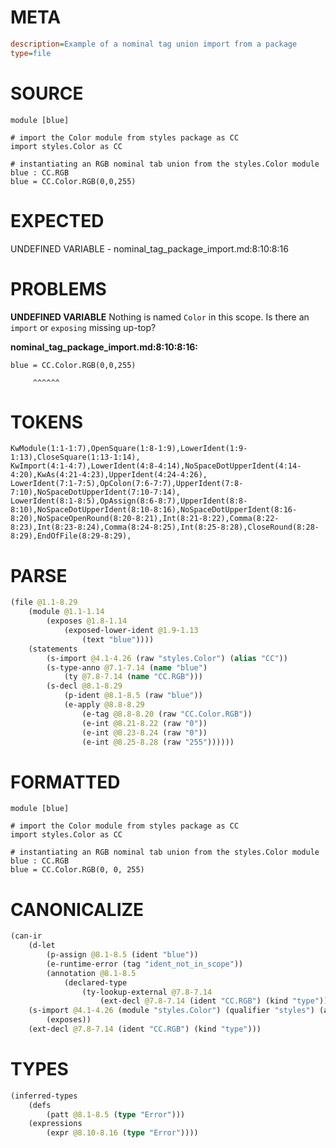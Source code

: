 # META
~~~ini
description=Example of a nominal tag union import from a package
type=file
~~~
# SOURCE
~~~roc
module [blue]

# import the Color module from styles package as CC
import styles.Color as CC

# instantiating an RGB nominal tab union from the styles.Color module
blue : CC.RGB
blue = CC.Color.RGB(0,0,255)
~~~
# EXPECTED
UNDEFINED VARIABLE - nominal_tag_package_import.md:8:10:8:16
# PROBLEMS
**UNDEFINED VARIABLE**
Nothing is named `Color` in this scope.
Is there an `import` or `exposing` missing up-top?

**nominal_tag_package_import.md:8:10:8:16:**
```roc
blue = CC.Color.RGB(0,0,255)
```
         ^^^^^^


# TOKENS
~~~zig
KwModule(1:1-1:7),OpenSquare(1:8-1:9),LowerIdent(1:9-1:13),CloseSquare(1:13-1:14),
KwImport(4:1-4:7),LowerIdent(4:8-4:14),NoSpaceDotUpperIdent(4:14-4:20),KwAs(4:21-4:23),UpperIdent(4:24-4:26),
LowerIdent(7:1-7:5),OpColon(7:6-7:7),UpperIdent(7:8-7:10),NoSpaceDotUpperIdent(7:10-7:14),
LowerIdent(8:1-8:5),OpAssign(8:6-8:7),UpperIdent(8:8-8:10),NoSpaceDotUpperIdent(8:10-8:16),NoSpaceDotUpperIdent(8:16-8:20),NoSpaceOpenRound(8:20-8:21),Int(8:21-8:22),Comma(8:22-8:23),Int(8:23-8:24),Comma(8:24-8:25),Int(8:25-8:28),CloseRound(8:28-8:29),EndOfFile(8:29-8:29),
~~~
# PARSE
~~~clojure
(file @1.1-8.29
	(module @1.1-1.14
		(exposes @1.8-1.14
			(exposed-lower-ident @1.9-1.13
				(text "blue"))))
	(statements
		(s-import @4.1-4.26 (raw "styles.Color") (alias "CC"))
		(s-type-anno @7.1-7.14 (name "blue")
			(ty @7.8-7.14 (name "CC.RGB")))
		(s-decl @8.1-8.29
			(p-ident @8.1-8.5 (raw "blue"))
			(e-apply @8.8-8.29
				(e-tag @8.8-8.20 (raw "CC.Color.RGB"))
				(e-int @8.21-8.22 (raw "0"))
				(e-int @8.23-8.24 (raw "0"))
				(e-int @8.25-8.28 (raw "255"))))))
~~~
# FORMATTED
~~~roc
module [blue]

# import the Color module from styles package as CC
import styles.Color as CC

# instantiating an RGB nominal tab union from the styles.Color module
blue : CC.RGB
blue = CC.Color.RGB(0, 0, 255)
~~~
# CANONICALIZE
~~~clojure
(can-ir
	(d-let
		(p-assign @8.1-8.5 (ident "blue"))
		(e-runtime-error (tag "ident_not_in_scope"))
		(annotation @8.1-8.5
			(declared-type
				(ty-lookup-external @7.8-7.14
					(ext-decl @7.8-7.14 (ident "CC.RGB") (kind "type"))))))
	(s-import @4.1-4.26 (module "styles.Color") (qualifier "styles") (alias "CC")
		(exposes))
	(ext-decl @7.8-7.14 (ident "CC.RGB") (kind "type")))
~~~
# TYPES
~~~clojure
(inferred-types
	(defs
		(patt @8.1-8.5 (type "Error")))
	(expressions
		(expr @8.10-8.16 (type "Error"))))
~~~
